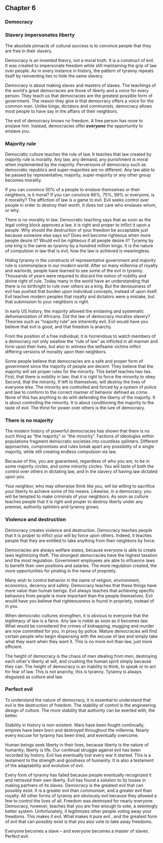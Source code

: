 ## Chapter 6
### Democracy

### Slavery impersonates liberty
The absolute pinnacle of cultural success is to convince people that they are free in their slavery.

Democracy is an invented theory, not a moral truth. It is a construct of evil. It was created to impersonate freedom while still maintaining the grip of law over people. As in every instance in history, the pattern of tyranny repeats itself by reinventing lies to hide the same slavery.

Democracy is about making slaves and masters of slaves. The teachings of the world's great democracies are those of liberty and a voice for every person. They teach us that democracies are the greatest possible form of government. The reason they give is that democracy offers a voice for the common man. Unlike kings, dictators and communists, democracy allows most people to have say in the affairs of their neighbors.

The evil of democracy knows no freedom. A free person has none to enslave him. Instead, democracies offer ***everyone*** the opportunity to enslave you.

### Majority rule
Democratic culture teaches the rule of law. It teaches that law created by majority rule is morality. Any law, any demand, any punishment is moral when implemented by the majority. Perversions of democracy such as democratic republics and super-majorities are no different. Any law able to be passed by representative, majority, super-majority or any other group becomes morality.

If you can convince 50% of a people to enslave themselves or their neighbors, is it moral? If you can convince 66%, 75%, 99% or everyone, is it morality? The affliction of law is a game to evil. Evil seeks control over people in order to destroy their worth. It does not care who enslaves whom, or why.

There is no morality in law. Democratic teaching says that as soon as the legal voting block approves a law, it is right and proper to inflict it upon a people. Why should the destruction of your freedom be acceptable just because someone else says so? Does evil become righteous when more people desire it? Would evil be righteous if all people desire it? Tyranny by one king is the same as tyranny by a hundred million kings. It is the nature of compulsion in law that is evil; how the law is achieved is meaningless.

Hiding tyranny in the constructs of representative government and majority rule is commonplace in our modern world. After so many millennia of royalty and warlords, people have learned to see some of the evil in tyranny. Thousands of years were required to discard the notion of nobility and divine right of rule. Today many in the world have an understanding that there is no birthright to rule over others as a king. But the deviousness of evil has pushed that burden upon individual concepts, instead of upon itself. Evil teaches modern peoples that royalty and dictators were a mistake, but that submission to your neighbors is right.

In early US history, the majority allowed the enslaving and systematic dehumanization of Africans. Did the law of democracy moralize slavery? Theories such as “majority rule” are inherently evil. Evil would have you believe that evil is good, and that freedom is anarchy.

From the position of a free individual, it is horrendous to watch members of a democracy not only swallow the “rule of law” as inflicted in all manner and form upon their lives, but also to witness the selfsame victims inflict differing versions of morality upon their neighbors.

Some people believe that democracies are a safe and proper form of government since the majority of people are decent. They believe that the majority will set proper rules for the minority. This belief teaches two lies. First, that there is nobility in law; that it is right to force the minority to obey. Second, that the minority, if left to themselves, will destroy the lives of everyone else. The minority are controlled and forced by a system of police and law to conform to the correct manner of behavior defined as crime. None of this has anything to do with defending the liberty of the majority. It is about controlling the minority. It is about conditioning the majority to the taste of evil. The thirst for power over others is the lure of democracy.

### There is no majority
The modern history of powerful democracies has shown that there is no such thing as “the majority” or “the minority”. Factions of ideologies within populations fragment democratic societies into countless splinters. Different approaches, compromises and rules break apart any possibility of a single majority, while still creating endless compulsion via law.

Because of this, you are guaranteed, regardless of who you are, to be in some majority circles, and some minority circles. You will taste of both the control over others in dictating law, and in the slavery of having law dictated upon you.

Your neighbor, who may otherwise think like you, will be willing to sacrifice your liberty to achieve some of his means. Likewise, in a democracy, you will be tempted to make criminals of your neighbors. As soon as culture teaches people that it is right and proper to destroy liberty under any premise, authority splinters and tyranny grows.

### Violence and destruction
Democracy creates violence and destruction. Democracy teaches people that it is proper to inflict your will by force upon others. Indeed, it teaches people that they are entitled to take anything from their neighbors by force.

Democracies are always welfare states, because everyone is able to create laws legitimizing theft. The strongest democracies have the highest taxation and the most regulation. Government employees are able to influence laws to benefit their own positions and salaries. The more regulation created, the more opportunities for pirating in the name of propriety.

Many wish to control behavior in the name of religion, environment, economics, decency and safety. Democracy teaches that these things have more value than human beings. Evil always teaches that achieving specific behaviors from people is more important than the people themselves. Evil would have you believe that righteousness is found in propriety, instead of in you.

When democratic cultures strengthen, it is obvious to everyone that the legitimacy of law is a farce. Any law is noble as soon as it becomes law. What would be considered the crimes of kidnapping, mugging and murder are now committed for you, in proxy by police. Mature democracies will find certain people who begin dispensing with the excuse of law and simply take what they want when they want it. This is no more evil than law, just more efficient.

The height of democracy is the chaos of men stealing from men, destroying each other's liberty at will, and crushing the human spirit simply because they can. The height of democracy is an inability to think, to speak or to act for fear of law. This is not anarchy, this is tyranny. Tyranny is always disguised as culture and law. 

### Perfect evil
To understand the nature of democracy, it is essential to understand that evil is the destruction of freedom. The stability of control is the engineering design of culture. The more stability that authority can be exerted with, the better.

Stability in history is non-existent. Wars have been fought continually, empires have been born and destroyed throughout the millennia. Nearly every excuse for tyranny has been tried, and eventually overcome.

Human beings seek liberty in their lives, because liberty is the nature of humanity; liberty is life. Our continual struggle against evil has been recorded by history. Evil has eventually lost every war it started. This is a testament to the strength and goodness of humanity. It is also a testament of the adaptability and evolution of evil.

Every form of tyranny has failed because people eventually recognized it and retrieved their own liberty. Evil has found a solution to its losses in making partners of its slaves. Democracy is the greatest evil that can possibly exist. It is a greater evil than communism, and a greater evil than royalty. All other forms of tyranny are obviously evil because they allowed a few to control the lives of all. Freedom was destroyed for nearly everyone. Democracy, however, teaches that you are free enough to vote, a seemingly better system. Unfortunately, it legitimizes other people voting away your freedoms. This makes it evil. What makes it pure evil , and the greatest form of evil that can possibly exist is that you also vote to take away freedoms.

Everyone becomes a slave – and everyone becomes a master of slaves. Perfect evil.

